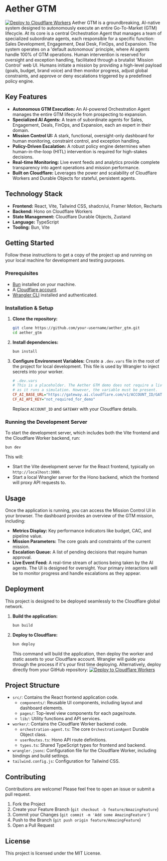 # Aether GTM
[![Deploy to Cloudflare Workers](https://deploy.workers.cloudflare.com/button)](https://deploy.workers.cloudflare.com/?url=https://github.com/cloudflare/aether-gtm)
Aether GTM is a groundbreaking, AI-native system designed to autonomously execute an entire Go-To-Market (GTM) lifecycle. At its core is a central Orchestration Agent that manages a team of specialized subordinate agents, each responsible for a specific function: Sales Development, Engagement, Deal Desk, FinOps, and Expansion.
The system operates on a 'default autonomous' principle, where AI agents handle 100% of GTM operations. Human intervention is reserved for oversight and exception handling, facilitated through a brutalist 'Mission Control' web UI. Humans initiate a mission by providing a high-level payload (goals, budget, brand voice) and then monitor progress, adjust global constraints, and approve or deny escalations triggered by a predefined policy engine.
## Key Features
-   **Autonomous GTM Execution:** An AI-powered Orchestration Agent manages the entire GTM lifecycle from prospecting to expansion.
-   **Specialized AI Agents:** A team of subordinate agents for Sales, Engagement, Deals, FinOps, and Expansion, each an expert in their domain.
-   **Mission Control UI:** A stark, functional, oversight-only dashboard for human monitoring, constraint control, and exception handling.
-   **Policy-Driven Escalation:** A robust policy engine determines when human-in-the-loop (HITL) intervention is required for high-stakes decisions.
-   **Real-time Monitoring:** Live event feeds and analytics provide complete transparency into agent operations and mission performance.
-   **Built on Cloudflare:** Leverages the power and scalability of Cloudflare Workers and Durable Objects for stateful, persistent agents.
## Technology Stack
-   **Frontend:** React, Vite, Tailwind CSS, shadcn/ui, Framer Motion, Recharts
-   **Backend:** Hono on Cloudflare Workers
-   **State Management:** Cloudflare Durable Objects, Zustand
-   **Language:** TypeScript
-   **Tooling:** Bun, Vite
## Getting Started
Follow these instructions to get a copy of the project up and running on your local machine for development and testing purposes.
### Prerequisites
-   [Bun](https://bun.sh/) installed on your machine.
-   A [Cloudflare account](https://dash.cloudflare.com/sign-up).
-   [Wrangler CLI](https://developers.cloudflare.com/workers/wrangler/install-and-update/) installed and authenticated.
### Installation & Setup
1.  **Clone the repository:**
    ```bash
    git clone https://github.com/your-username/aether_gtm.git
    cd aether_gtm
    ```
2.  **Install dependencies:**
    ```bash
    bun install
    ```
3.  **Configure Environment Variables:**
    Create a `.dev.vars` file in the root of the project for local development. This file is used by Wrangler to inject secrets into your worker.
    ```ini
    # .dev.vars
    # This is a placeholder. The Aether GTM demo does not require a live AI gateway
    # as it runs a simulation. However, the variable must be present.
    CF_AI_BASE_URL="https://gateway.ai.cloudflare.com/v1/ACCOUNT_ID/GATEWAY/openai"
    CF_AI_API_KEY="not_required_for_demo"
    ```
    Replace `ACCOUNT_ID` and `GATEWAY` with your Cloudflare details.
### Running the Development Server
To start the development server, which includes both the Vite frontend and the Cloudflare Worker backend, run:
```bash
bun dev
```
This will:
-   Start the Vite development server for the React frontend, typically on `http://localhost:3000`.
-   Start a local Wrangler server for the Hono backend, which the frontend will proxy API requests to.
## Usage
Once the application is running, you can access the Mission Control UI in your browser. The dashboard provides an overview of the GTM mission, including:
-   **Metrics Display:** Key performance indicators like budget, CAC, and pipeline value.
-   **Mission Parameters:** The core goals and constraints of the current mission.
-   **Escalation Queue:** A list of pending decisions that require human approval.
-   **Live Event Feed:** A real-time stream of actions being taken by the AI agents.
The UI is designed for oversight. Your primary interactions will be to monitor progress and handle escalations as they appear.
## Deployment
This project is designed to be deployed seamlessly to the Cloudflare global network.
1.  **Build the application:**
    ```bash
    bun build
    ```
2.  **Deploy to Cloudflare:**
    ```bash
    bun deploy
    ```
    This command will build the application, then deploy the worker and static assets to your Cloudflare account. Wrangler will guide you through the process if it's your first time deploying.
    Alternatively, deploy directly from your GitHub repository:
    [![Deploy to Cloudflare Workers](https://deploy.workers.cloudflare.com/button)](https://deploy.workers.cloudflare.com/?url=https://github.com/cloudflare/aether-gtm)
## Project Structure
-   `src/`: Contains the React frontend application code.
    -   `components/`: Reusable UI components, including layout and dashboard elements.
    -   `pages/`: Top-level view components for each page/route.
    -   `lib/`: Utility functions and API services.
-   `worker/`: Contains the Cloudflare Worker backend code.
    -   `orchestration-agent.ts`: The core `OrchestrationAgent` Durable Object class.
    -   `userRoutes.ts`: Hono API route definitions.
    -   `types.ts`: Shared TypeScript types for frontend and backend.
-   `wrangler.jsonc`: Configuration file for the Cloudflare Worker, including bindings and build settings.
-   `tailwind.config.js`: Configuration for Tailwind CSS.
## Contributing
Contributions are welcome! Please feel free to open an issue or submit a pull request.
1.  Fork the Project
2.  Create your Feature Branch (`git checkout -b feature/AmazingFeature`)
3.  Commit your Changes (`git commit -m 'Add some AmazingFeature'`)
4.  Push to the Branch (`git push origin feature/AmazingFeature`)
5.  Open a Pull Request
## License
This project is licensed under the MIT License.